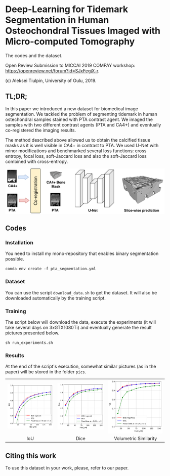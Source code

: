 # Deep-Learning for Tidemark Segmentation in Human Osteochondral Tissues Imaged with Micro-computed Tomography

The codes and the dataset.

Open Review Submission to MICCAI 2019 COMPAY workshop: https://openreview.net/forum?id=SJxFegjX-r.

(c) Aleksei Tiulpin, University of Oulu, 2019.

## TL;DR;
In this paper we introduced a new dataset for biomedical image segmentation. We tackled the problem of 
segmenting tidemark in human ostechondral samples stained with PTA contrast agent. We imaged the samples
with two different contrast agents (PTA and CA4+) and eventually co-registered the imaging results. 

The method described above allowed us to obtain the calcified tissue masks as it is well visible in CA4+ in contrast to PTA.
We used U-Net with minor modifications and benchmarked several loss functions: cross entropy, 
focal loss, soft-Jaccard loss and also the soft-Jaccard loss combined with cross-entropy.

<center>
<img src="pics/pipeline.png" width="900"/>
</center>

## Codes
### Installation
You need to install my mono-repository that enables binary segmentation possible.

```
conda env create -f pta_segmentation.yml
```

### Dataset
You can use the script `download_data.sh` to get the dataset. It will also be downloaded automatically by the training 
script.

### Training
The script below will download the data, execute the experiments (it will take several days on 3xGTX1080Ti) 
and eventually generate the result pictures presented below. 

```
sh run_experiments.sh
```


### Results
At the end of the script's execution, somewhat similar pictures (as in the paper) will be stored
in the folder `pics`.

<table style="width:100%">
  <tr>
    <td><img src="pics/IoU.png" width="300" /> </td>
    <td><img src="pics/Dice.png" width="300"/></td>
    <td><img src="pics/VS.png" width="300"/></td>  
  </tr>
  <tr>
    <td align="center">IoU</td>
    <td align="center">Dice</td>
    <td align="center">Volumetric Similarity</td>
  </tr>
</table>

## Citing this work
To use this dataset in your work, please, refer to our paper.